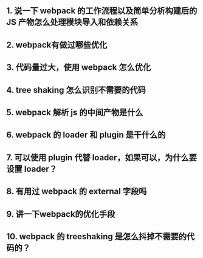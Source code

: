 ## 1. 说一下 webpack 的工作流程以及简单分析构建后的 JS 产物怎么处理模块导入和依赖关系

## 2. webpack有做过哪些优化

## 3. 代码量过大，使用 webpack 怎么优化

## 4. tree shaking 怎么识别不需要的代码

## 5. webpack 解析 js 的中间产物是什么

## 6. webpack 的 loader 和 plugin 是干什么的
## 7. 可以使用 plugin 代替 loader，如果可以，为什么要设置 loader？
## 8. 有用过 webpack 的 external 字段吗
## 9. 讲一下webpack的优化手段
## 10. webpack 的 treeshaking 是怎么抖掉不需要的代码的？